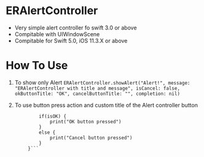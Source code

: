 # ERAlertController
* Very simple alert controller fo swift 3.0 or above
* Compitable with UIWindowScene
* Compitable for Swift 5.0, iOS 11.3.X or above
# How To Use
1. To show only Alert 
```ERAlertController.showAlert("Alert!", message: "ERAlertController with title and message", isCancel: false, okButtonTitle: "OK", cancelButtonTitle: "", completion: nil)```

2. To use button press action and custom title of the Alert controller button

```ERAlertController.showAlert("Alert!", message: "ERAlertController with button action", isCancel: true, okButtonTitle: "OK", cancelButtonTitle: "Cancel") { (isOK) in
            if(isOK) {
                print("OK button pressed")
            }
            else {
                print("Cancel button pressed")
            }
        }```



